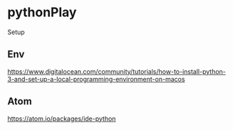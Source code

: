 # pythonPlay

Setup

## Env
https://www.digitalocean.com/community/tutorials/how-to-install-python-3-and-set-up-a-local-programming-environment-on-macos

## Atom
https://atom.io/packages/ide-python
